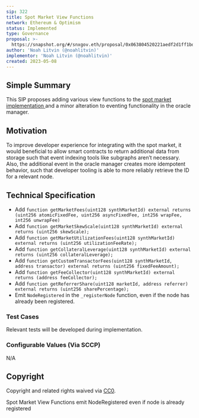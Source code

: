 ```yaml
---
sip: 322
title: Spot Market View Functions
network: Ethereum & Optimism
status: Implemented
type: Governance
proposal: >-
  https://snapshot.org/#/snxgov.eth/proposal/0x063804520221aedf2d1ff1bd2488d0ef649f8950f4a245ab3dea5679cc1e10ef
author: 'Noah Litvin (@noahlitvin)'
implementor: 'Noah Litvin (@noahlitvin)'
created: 2023-05-08
---
```


<!--You can leave these HTML comments in your merged SIP and delete the visible duplicate text guides, they will not appear and may be helpful to refer to if you edit it again. This is the suggested template for new SIPs. Note that an SIP number will be assigned by an editor. When opening a pull request to submit your SIP, please use an abbreviated title in the filename, `sip-draft_title_abbrev.md`. The title should be 44 characters or less.-->

## Simple Summary

<!--"If you can't explain it simply, you don't understand it well enough." Simply describe the outcome the proposed changes intends to achieve. This should be non-technical and accessible to a casual community member.-->

This SIP proposes adding various view functions to the [spot market implementation ](../sip-317) and a minor alteration to eventing functionality in the oracle manager.

## Motivation

<!--This is the problem statement. This is the *why* of the SIP. It should clearly explain *why* the current state of the protocol is inadequate.  It is critical that you explain *why* the change is needed, if the SIP proposes changing how something is calculated, you must address *why* the current calculation is inaccurate or wrong. This is not the place to describe how the SIP will address the issue!-->

To improve developer experience for integrating with the spot market, it would beneficial to allow smart contracts to return additional data from storage such that event indexing tools like subgraphs aren’t necessary. Also, the additional event in the oracle manager creates more idempotent behavior, such that developer tooling is able to more reliably retrieve the ID for a relevant node.

## Technical Specification

<!--The technical specification should outline the public API of the changes proposed. That is, changes to any of the interfaces Synthetix currently exposes or the creations of new ones.-->

- Add `function getMarketFees(uint128 synthMarketId) external returns (uint256 atomicFixedFee, uint256 asyncFixedFee, int256 wrapFee, int256 unwrapFee)`
- Add `function getMarketSkewScale(uint128 synthMarketId) external returns (uint256 skewScale);`
- Add `function getMarketUtilizationFees(uint128 synthMarketId) external returns (uint256 utilizationFeeRate);`
- Add `function getCollateralLeverage(uint128 synthMarketId) external returns (uint256 collateralLeverage);`
- Add `function getCustomTransactorFees(uint128 synthMarketId, address transactor) external returns (uint256 fixedFeeAmount);`
- Add `function getFeeCollector(uint128 synthMarketId) external returns (address feeCollector);`
- Add `function getReferrerShare(uint128 marketId, address referrer) external returns (uint256 sharePercentage);`
- Emit `NodeRegistered` in the `_registerNode` function, even if the node has already been registered.

### Test Cases

<!--Test cases for an implementation are mandatory for SIPs but can be included with the implementation..-->

Relevant tests will be developed during implementation.

### Configurable Values (Via SCCP)

<!--Please list all values configurable via SCCP under this implementation.-->

N/A

## Copyright

Copyright and related rights waived via [CC0](https://creativecommons.org/publicdomain/zero/1.0/).

Spot Market View Functions
emit NodeRegistered even if node is already registered
